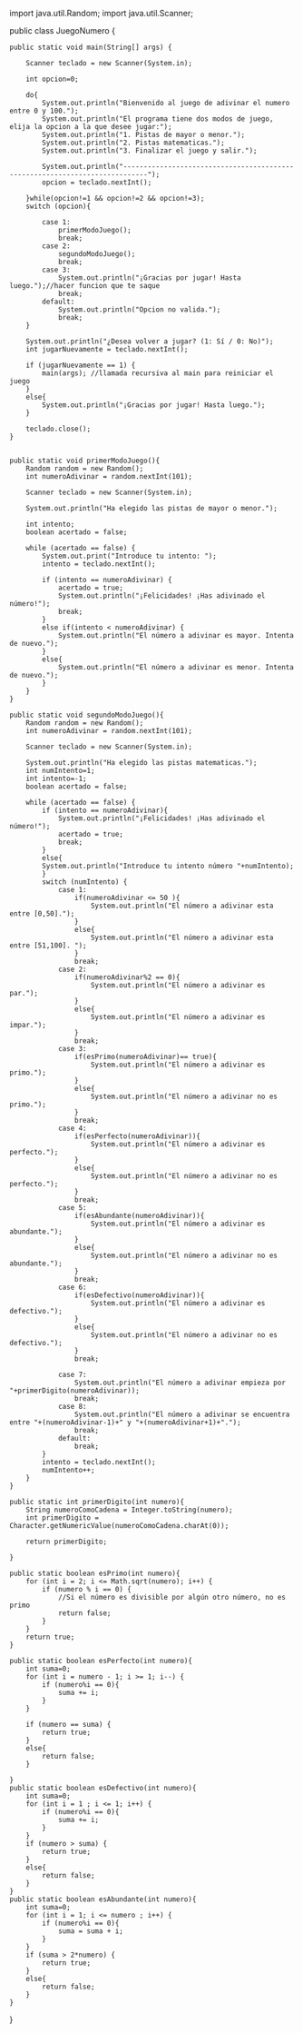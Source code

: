 import java.util.Random;
import java.util.Scanner;

public class JuegoNumero {
        
    public static void main(String[] args) {

        Scanner teclado = new Scanner(System.in);

        int opcion=0;

        do{
            System.out.println("Bienvenido al juego de adivinar el numero entre 0 y 100.");
            System.out.println("El programa tiene dos modos de juego, elija la opcion a la que desee jugar:");
            System.out.println("1. Pistas de mayor o menor.");
            System.out.println("2. Pistas matematicas.");
            System.out.println("3. Finalizar el juego y salir.");
            
            System.out.println("----------------------------------------------------------------------------");
            opcion = teclado.nextInt();
        
        }while(opcion!=1 && opcion!=2 && opcion!=3);
        switch (opcion){
        
            case 1:
                primerModoJuego();
                break;  
            case 2:
                segundoModoJuego();
                break;     
            case 3:
                System.out.println("¡Gracias por jugar! Hasta luego.");//hacer funcion que te saque
                break;
            default:
                System.out.println("Opcion no valida.");
                break;     
        }

        System.out.println("¿Desea volver a jugar? (1: Sí / 0: No)");
        int jugarNuevamente = teclado.nextInt();
    
        if (jugarNuevamente == 1) {
            main(args); //llamada recursiva al main para reiniciar el juego
        } 
        else{
            System.out.println("¡Gracias por jugar! Hasta luego.");
        }

        teclado.close();
    }


    public static void primerModoJuego(){    
        Random random = new Random();
        int numeroAdivinar = random.nextInt(101);

        Scanner teclado = new Scanner(System.in);

        System.out.println("Ha elegido las pistas de mayor o menor.");

        int intento;
        boolean acertado = false;

        while (acertado == false) {
            System.out.print("Introduce tu intento: ");
            intento = teclado.nextInt();

            if (intento == numeroAdivinar) {
                acertado = true;
                System.out.println("¡Felicidades! ¡Has adivinado el número!");
                break;
            } 
            else if(intento < numeroAdivinar) {
                System.out.println("El número a adivinar es mayor. Intenta de nuevo.");
            } 
            else{
                System.out.println("El número a adivinar es menor. Intenta de nuevo.");
            }
        }
    }

    public static void segundoModoJuego(){    
        Random random = new Random();
        int numeroAdivinar = random.nextInt(101);

        Scanner teclado = new Scanner(System.in);

        System.out.println("Ha elegido las pistas matematicas.");
        int numIntento=1;
        int intento=-1;
        boolean acertado = false;

        while (acertado == false) {
            if (intento == numeroAdivinar){
                System.out.println("¡Felicidades! ¡Has adivinado el número!");
                acertado = true;
                break;
            }
            else{
            System.out.println("Introduce tu intento número "+numIntento);
            }
            switch (numIntento) {
                case 1:
                    if(numeroAdivinar <= 50 ){
                        System.out.println("El número a adivinar esta entre [0,50].");
                    }
                    else{
                        System.out.println("El número a adivinar esta entre [51,100]. ");
                    }
                    break;
                case 2:
                    if(numeroAdivinar%2 == 0){
                        System.out.println("El número a adivinar es par.");
                    }
                    else{
                        System.out.println("El número a adivinar es impar.");
                    }
                    break;
                case 3:
                    if(esPrimo(numeroAdivinar)== true){
                        System.out.println("El número a adivinar es primo.");
                    }
                    else{
                        System.out.println("El número a adivinar no es primo.");
                    }
                    break;
                case 4:
                    if(esPerfecto(numeroAdivinar)){
                        System.out.println("El número a adivinar es perfecto.");
                    }
                    else{
                        System.out.println("El número a adivinar no es perfecto.");
                    }
                    break; 
                case 5:
                    if(esAbundante(numeroAdivinar)){
                        System.out.println("El número a adivinar es abundante.");
                    }
                    else{
                        System.out.println("El número a adivinar no es abundante.");
                    }
                    break;  
                case 6:
                    if(esDefectivo(numeroAdivinar)){
                        System.out.println("El número a adivinar es defectivo.");
                    }
                    else{
                        System.out.println("El número a adivinar no es defectivo.");
                    }
                    break;         

                case 7:
                    System.out.println("El número a adivinar empieza por "+primerDigito(numeroAdivinar));    
                    break;
                case 8:
                    System.out.println("El número a adivinar se encuentra entre "+(numeroAdivinar-1)+" y "+(numeroAdivinar+1)+".");
                    break;
                default:
                    break;
            }
            intento = teclado.nextInt();
            numIntento++;
        } 
    }

    public static int primerDigito(int numero){
        String numeroComoCadena = Integer.toString(numero);
        int primerDigito = Character.getNumericValue(numeroComoCadena.charAt(0));

        return primerDigito;

    }

    public static boolean esPrimo(int numero){
        for (int i = 2; i <= Math.sqrt(numero); i++) {
            if (numero % i == 0) {
                //Si el número es divisible por algún otro número, no es primo
                return false;
            }
        }
        return true;
    }

    public static boolean esPerfecto(int numero){
        int suma=0;
        for (int i = numero - 1; i >= 1; i--) {
            if (numero%i == 0){
                suma += i;
            }
        }
    
        if (numero == suma) {
            return true;
        } 
        else{
            return false;
        }
    
    }
    public static boolean esDefectivo(int numero){
        int suma=0;
        for (int i = 1 ; i <= 1; i++) {
            if (numero%i == 0){
                suma += i;
            }
        }
        if (numero > suma) {
            return true;
        } 
        else{
            return false;
        }
    }
    public static boolean esAbundante(int numero){
        int suma=0;
        for (int i = 1; i <= numero ; i++) {
            if (numero%i == 0){
                suma = suma + i;
            }
        }
        if (suma > 2*numero) {
            return true;
        } 
        else{
            return false;
        }
    }
}

    
